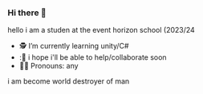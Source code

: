 ### Hi there 👋
hello i am a studen at the event horizon school (2023/24

- 🕵️  I’m currently learning unity/C#
- :👥 i hope i'll be able to help/collaborate soon
- 🏳️‍⚧️ Pronouns: any

i am become world destroyer of man
